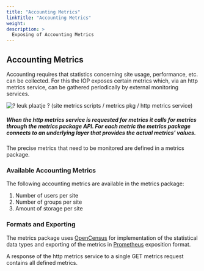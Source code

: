 ```yaml
---
title: "Accounting Metrics"
linkTitle: "Accounting Metrics"
weight: 
description: >
  Exposing of Accounting Metrics
---
```


## Accounting Metrics
Accounting requires that statistics concerning site usage, performance, etc. can be collected. For this the IOP exposes certain metrics which, via an http metrics service, can be gathered periodically by external monitoring services.

![? leuk plaatje ? (site metrics scripts / metrics pkg / http metrics service)](https://github.com/sciencemesh/sciencemesh/tree/master/docs/content/en/docs/IOP/accounting-metrics.png "Accounting Metrics Service")

##### _When the http metrics service is requested for metrics it calls for metrics through the metrics package API. For each metric the metrics package connects to an underlying layer that provides the actual metrics' values._

The precise metrics that need to be monitored are defined in a metrics package.

### Available Accounting Metrics
The following accounting metrics are available in the metrics package:

1. Number of users per site
2. Number of groups per site
3. Amount of storage per site

### Formats and Exporting
The metrics package uses [OpenCensus](https://opencensus.io/) for implementation of the statistical data types and exporting of the metrics in [Prometheus](https://prometheus.io/) exposition format. 

A response of the http metrics service to a single GET metrics request contains all defined metrics.
